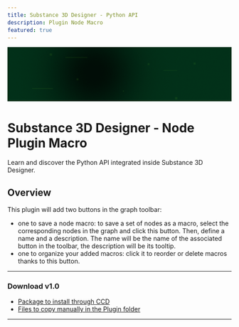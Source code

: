 ```yaml
---
title: Substance 3D Designer - Python API
description: Plugin Node Macro
featured: true
---
```


<Hero slots="image, heading, text" background="rgb(1, 46, 24)" hideBreadcrumbNav={true} />

![Hero image](../hero.png)

# Substance 3D Designer - Node Plugin Macro

Learn and discover the Python API integrated inside Substance 3D Designer.

## Overview

This plugin will add two buttons in the graph toolbar:
- one to save a node macro: to save a set of nodes as a macro, select the corresponding nodes in the graph and click this button. Then, define a name and a description. The name will be the name of the associated button in the toolbar, the description will be its tooltip.
- one to organize your added macros: click it to reorder or delete macros thanks to this button. 

---

### Download v1.0

- [Package to install through CCD](Macros/NodeMacros.zxp)
- [Files to copy manually in the Plugin folder](Macros/NodeMacros.zip)

---
